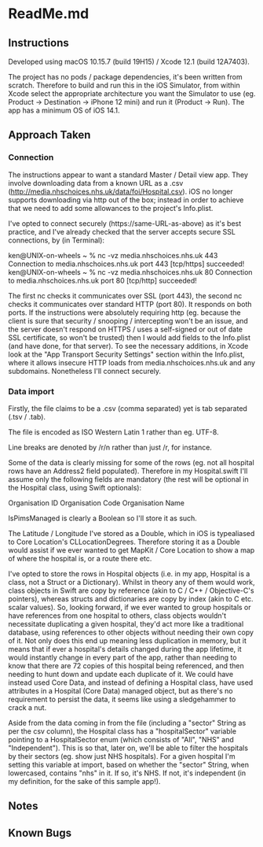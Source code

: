 #  ReadMe.md

## Instructions

Developed using macOS 10.15.7 (build 19H15) / Xcode 12.1 (build 12A7403).

The project has no pods / package dependencies, it's been written from scratch. Therefore to build and run this in the iOS Simulator, from within Xcode select the appropriate architecture you want the Simulator to use (eg. Product -> Destination -> iPhone 12 mini) and run it (Product -> Run). The app has a minimum OS of iOS 14.1.

## Approach Taken

### Connection

The instructions appear to want a standard Master / Detail view app. They involve downloading data from a known URL as a .csv (http://media.nhschoices.nhs.uk/data/foi/Hospital.csv). iOS no longer supports downloading via http out of the box; instead in order to achieve that we need to add some allowances to the project's Info.plist.

I've opted to connect securely (https://same-URL-as-above) as it's best practice, and I've already checked that the server accepts secure SSL connections, by (in Terminal):

ken@UNIX-on-wheels ~ % nc -vz media.nhschoices.nhs.uk 443
Connection to media.nhschoices.nhs.uk port 443 [tcp/https] succeeded!
ken@UNIX-on-wheels ~ % nc -vz media.nhschoices.nhs.uk 80 
Connection to media.nhschoices.nhs.uk port 80 [tcp/http] succeeded!

The first nc checks it communicates over SSL (port 443), the second nc checks it communicates over standard HTTP (port 80). It responds on both ports. If the instructions were absolutely requiring http (eg. because the client is sure that security / snooping / intercepting won't be an issue, and the server doesn't respond on HTTPS / uses a self-signed or out of date SSL certificate, so won't be trusted) then I would add fields to the Info.plist (and have done, for that server). To see the necessary additions, in Xcode look at the "App Transport Security Settings" section within the Info.plist, where it allows insecure HTTP loads from media.nhschoices.nhs.uk and any subdomains. Nonetheless I'll connect securely.

### Data import

Firstly, the file claims to be a .csv (comma separated) yet is tab separated (.tsv / .tab).

The file is encoded as ISO Western Latin 1 rather than eg. UTF-8.

Line breaks are denoted by /r/n rather than just /r, for instance.

Some of the data is clearly missing for some of the rows (eg. not all hospital rows have an Address2 field populated). Therefore in my Hospital.swift I'll assume only the following fields are mandatory (the rest will be optional in the Hospital class, using Swift optionals):

Organisation ID
Organisation Code
Organisation Name

IsPimsManaged is clearly a Boolean so I'll store it as such.

The Latitude / Longitude I've stored as a Double, which in iOS is typealiased to Core Location's CLLocationDegrees. Therefore storing it as a Double would assist if we ever wanted to get MapKit / Core Location to show a map of where the hospital is, or a route there etc.

I've opted to store the rows in Hospital objects (i.e. in my app, Hospital is a class, not a Struct or a Dictionary). Whilst in theory any of them would work, class objects in Swift are copy by reference (akin to C / C++ / Objective-C's pointers), whereas structs and dictionaries are copy by index (akin to C etc. scalar values). So, looking forward, if we ever wanted to group hospitals or have references from one hospital to others, class objects wouldn't necessitate duplicating a given hospital, they'd act more like a traditional database, using references to other objects without needing their own copy of it. Not only does this end up meaning less duplication in memory, but it means that if ever a hospital's details changed during the app lifetime, it would instantly change in every part of the app, rather than needing to know that there are 72 copies of this hospital being referenced, and then needing to hunt down and update each duplicate of it. We could have instead used Core Data, and instead of defining a Hospital class, have used attributes in a Hospital (Core Data) managed object, but as there's no requirement to persist the data, it seems like using a sledgehammer to crack a nut.

Aside from the data coming in from the file (including a "sector" String as per the csv column), the Hospital class has a "hospitalSector" variable pointing to a HospitalSector enum (which consists of "All", "NHS" and "Independent"). This is so that, later on, we'll be able to filter the hospitals by their sectors (eg. show just NHS hospitals). For a given hospital I'm setting this variable at import, based on whether the "sector" String, when lowercased, contains "nhs" in it. If so, it's NHS. If not, it's independent (in my definition, for the sake of this sample app!).  

## Notes

## Known Bugs

